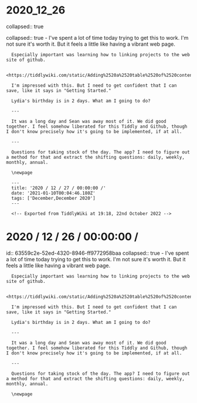 # 2020_12_26
collapsed:: true

collapsed:: true
	- I've spent a lot of time today trying to get this to work. I'm not sure it's worth it. But it feels a little like having a vibrant web page.
	  
	  Especially important was learning how to linking projects to the web site of github.
	  
	  <https://tiddlywiki.com/static/Adding%2520a%2520table%2520of%2520contents%2520to%2520the%2520sidebar.html>
	  
	  I'm impressed with this. But I need to get confident that I can save, like it says in "Getting Started."
	  
	  Lydia's birthday is in 2 days. What am I going to do?
	  
	  ---
	  
	  It was a long day and Sean was away most of it. We did good together. I feel somehow liberated for this Tiddly and Github, though I don't know precisely how it's going to be implemented, if at all.
	  
	  ---
	  
	  Questions for taking stock of the day. The app? I need to figure out a method for that and extract the shifting questions: daily, weekly, monthly, annual.
	  
	  \newpage
	  
	  ---
	  title: '2020 / 12 / 27 / 00:00:00 /'
	  date: '2021-01-10T00:04:46.180Z'
	  tags: ['December,December 2020']
	  ---
	  
	  <!-- Exported from TiddlyWiki at 19:18, 22nd October 2022 -->
# 2020 / 12 / 26 / 00:00:00 /
id:: 63559c2e-52ed-4320-8946-ff9772958baa
collapsed:: true
	- I've spent a lot of time today trying to get this to work. I'm not sure it's worth it. But it feels a little like having a vibrant web page.
	  
	  Especially important was learning how to linking projects to the web site of github.
	  
	  <https://tiddlywiki.com/static/Adding%2520a%2520table%2520of%2520contents%2520to%2520the%2520sidebar.html>
	  
	  I'm impressed with this. But I need to get confident that I can save, like it says in "Getting Started."
	  
	  Lydia's birthday is in 2 days. What am I going to do?
	  
	  ---
	  
	  It was a long day and Sean was away most of it. We did good together. I feel somehow liberated for this Tiddly and Github, though I don't know precisely how it's going to be implemented, if at all.
	  
	  ---
	  
	  Questions for taking stock of the day. The app? I need to figure out a method for that and extract the shifting questions: daily, weekly, monthly, annual.
	  
	  \newpage